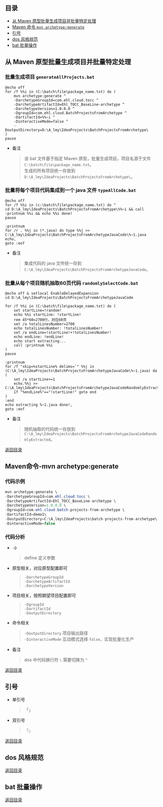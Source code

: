 ## <span id="jump0">目录<span>
  
  * [从 Maven 原型批量生成项目并批量特定处理](#jump1)
  * [Maven 命令 `mvn archetype:generate`](#jump2)
  * [引号](#jump3)
  * [dos 风格规范](#jump4)
  * [bat 批量操作](#jump5)

## <span id="jump1">从 Maven 原型批量生成项目并批量特定处理<span>
  
  ### 批量生成项目 `generateAllProjects.bat`
  ```dos
  @echo off
  for /f %%i in (C:\batch\file\package_name.txt) do (
      mvn archetype:generate ^
      -DarchetypeGroupId=com.ehl.cloud.tocc ^
      -DarchetypeArtifactId=Ehl_TOCC_BaseLine-archetype ^
      -DarchetypeVersion=1.0.0.0 ^
      -DgroupId=com.ehl.cloud.BatchProjectsFromArchetype ^
      -DartifactId=%%~i ^
      -DinteractiveMode=false ^
      -DoutputDirectory=D:\A_lmy\IdeaProjects\BatchProjectsFromArchetype\
  )
  pause
  ```
  * 备注
      > 该 bat 文件基于指定 Maven 原型，批量生成项目，项目名源于文件 `C:\batch\file\package_name.txt`。<br>
      > 生成的所有项目统一存放到 `D:\A_lmy\IdeaProjects\BatchProjectsFromArchetype\`。<br>
      > 
  
  ### 批量将每个项目代码集成到一个 java 文件 `typeAllCode.bat`
  ```
  @echo off
  for /f %%i in (c:\batch\file\package_name.txt) do ^
  cd D:\A_lmy\IdeaProjects\BatchProjectsFromArchetype\%%~i && call :printnum %%i && echo %%i done!
  pause

  :printnum 
  for /r . %%j in (*.java) do type %%j >> C:\A_lmy\IdeaProjects\BatchProjectsFromArchetypeJavaCode\%~1.java
  echo,
  goto :eof
  ```
  * 备注
      > 集成代码的 java 文件统一存到 `C:\A_lmy\IdeaProjects\BatchProjectsFromArchetypeJavaCode`。<br>
      > 

  ### 批量从每个项目随机抽取60页代码 `randomlySelectCode.bat`
  ```dos
  @echo off & setlocal EnableDelayedExpansion
  cd D:\A_lmy\IdeaProjects\BatchProjectsFromArchetypeJavaCode

  for /f %%i in (C:\batch\file\package_name.txt) do (
      set startLine=!random!
      echo %%i startLine: !startLine!
      rem 45*60=2700行，对应60页
      set /a totalLinesNumber=2700 
      echo totalLinesNumber: !totalLinesNumber!
      set /a endLine=!startLine!+!totalLinesNumber!
      echo endLine: !endLine!
      echo start extracting...
      call :printnum %%i
  )
  pause

  :printnum
  for /f "skip=%startLine% delims=`" %%j in (C:\A_lmy\IdeaProjects\BatchProjectsFromArchetypeJavaCode\%~1.java) do (
      set /a startLine+=1
      echo.%%j >> C:\A_lmy\IdeaProjects\BatchProjectsFromArchetypeJavaCodeRandomlyExtracted\%~1.java
      if "%endLine%"=="!startLine!" goto end
  )
  :end
  echo extracting %~1.java done!,
  goto :eof
  ```
  * 备注
      > 随机抽取的代码统一存放到 `C:\A_lmy\IdeaProjects\BatchProjectsFromArchetypeJavaCodeRandomlyExtracted`。<br>
  
[返回目录](#jump0)


## <span id="jump2">Maven命令-mvn archetype:generate<span>
  
  ### 代码示例
  ```Java
  mvn archetype:generate \
  -DarchetypeGroupId=com.ehl.cloud.tocc \
  -DarchetypeArtifactId=Ehl_TOCC_BaseLine-archetype \
  -DarchetypeVersion=1.0.0.0 \
  -DgroupId=com.ehl.cloud.batch-projects-from-archetype \
  -DartifactId=demo1\
  -DoutputDirectory=C:\A_lmy\IdeaProjects\batch-projects-from-archetype\ \
  -DinteractiveMode=false
  ```
  ### 代码分析
  * `-D`
      > define 定义参数 <br>
  * 原型相关，对应原型配置即可
      > `-DarchetypeGroupId` <br>
      > `-DarchetypeArtifactId` <br>
      > `-DarchetypeVersion`<br>
  * 项目相关，按照期望项目配置即可
      > `-DgroupId`<br>
      > `-DartifactId`<br>
      > `-DoutputDirectory`<br>
  * 命令相关
      > `-DoutputDirectory` 项目输出路径 <br>
      > `-DinteractiveMode` 互动模式选择 `false`，实现批量化生产 <br>
  * 备注
      > dos 中代码换行符 `\` 需要切换为 `^` <br>
 
[返回目录](#jump0)

## <span id="jump3">引号<span>
  * 单引号
      > 「」<br>
  * 双引号
      > 『』<br>
      > 

[返回目录](#jump0)

## <span id="jump4">dos 风格规范<span>

[返回目录](#jump0)


## <span id="jump5">bat 批量操作<span>
  
[返回目录](#jump0)


